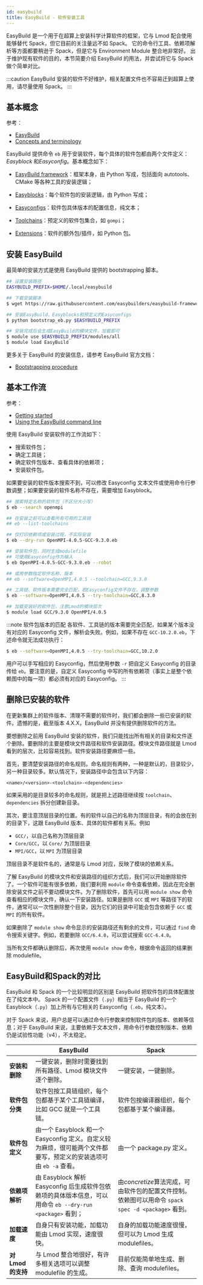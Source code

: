 ```yaml
---
id: easybuild
title: EasyBuild - 软件安装工具
---
```


EasyBuild 是一个用于在超算上安装科学计算软件的框架，它与 Lmod 配合使用能够替代 Spack，但它目前的关注量远不如 Spack。
它的命令行工具、依赖项解析等方面都要稍逊于 Spack，但是它与 Environment Module 整合地非常好。
出于维护现有软件的目的，本节简要介绍 EasyBuild 的用法，并尝试将它与 Spack 做个简单对比。

:::caution
EasyBuild 安装的软件不好维护，相关配置文件也不容易迁到超算上使用，请尽量使用 Spack。
:::

## 基本概念

参考：

- [EasyBuild](https://easybuild.readthedocs.io/en/latest/)
- [Concepts and terminology](https://easybuild.readthedocs.io/en/latest/Concepts_and_Terminology.html)

EasyBuild 提供命令 `eb` 用于安装软件，每个具体的软件包都由两个文件定义：*Easyblock* 和*Easyconfig*。基本概念如下：

- [EasyBuild framework](https://github.com/easybuilders/easybuild-framework)：框架本身，由 Python 写成，包括面向 autotools、CMake 等各种工具的安装逻辑；

- [Easyblocks](https://github.com/easybuilders/easybuild-easyblocks)：每个软件包的安装逻辑，由 Python 写成；

- [Easyconfigs](https://github.com/easybuilders/easybuild-easyconfigs)：软件包具体版本的配置信息，纯文本；

- [Toolchains](https://easybuild.readthedocs.io/en/latest/Common-toolchains.html#common-toolchains)：预定义的软件包集合，如 `gompi`；

- [Extensions](https://easybuild.readthedocs.io/en/latest/Partial_installations.html#installing-additional-extensions-using-k-skip)：软件的额外包/插件，如 Python 包。

## 安装 EasyBuild

最简单的安装方式是使用 EasyBuild 提供的 bootstrapping 脚本。

```bash
## 设置安装路径
EASYBUILD_PREFIX=$HOME/.local/easybuild

## 下载安装脚本
$ wget https://raw.githubusercontent.com/easybuilders/easybuild-framework/develop/easybuild/scripts/bootstrap_eb.py

## 安装EasyBuild、Easyblocks和预定义的Easyconfigs
$ python bootstrap_eb.py $EASYBUILD_PREFIX

## 安装完成后会生成EasyBuild的模块文件，加载即可
$ module use $EASYBUILD_PREFIX/modules/all
$ module load EasyBuild
```

更多关于 EasyBuild 的安装信息，请参考 EasyBuild 官方文档：
- [Bootstrapping procedure](https://easybuild.readthedocs.io/en/latest/Installation.html#bootstrapping-procedure)

## 基本工作流

参考：

- [Getting started](https://easybuild.readthedocs.io/en/latest/index.html#getting-started)
- [Using the EasyBuild command line](https://easybuild.readthedocs.io/en/latest/Using_the_EasyBuild_command_line.html)

使用 EasyBuild 安装软件的工作流如下：

- 搜索软件包；
- 确定工具链；
- 确定软件包版本、查看具体的依赖项；
- 安装软件包。

如果要安装的软件版本搜索不到，可以修改 Easyconfig 文本文件或使用命令行参数调整；如果要安装的软件名称不存在，需要增加 Easyblock。

```bash
## 搜索特定名称的软件包（不区分大小写）
$ eb --search openmpi

## 在安装之前可以查看所有可用的工具链
## eb --list-toolchains

## 仅打印依赖项或安装过程，不实际安装
$ eb --dry-run OpenMPI-4.0.5-GCC-9.3.0.eb

## 安装软件包，同时生成modulefile
## 可使用Easyconfig作为输入
$ eb OpenMPI-4.0.5-GCC-9.3.0.eb --robot

## 或用参数指定软件名称、版本
## eb --software=OpenMPI,4.0.5 --toolchain=GCC,9.3.0

## 工具链、软件版本需要完全匹配，若Easyconfig文件不存在，调整参数
$ eb --software=OpenMPI,4.0.5 --try-toolchain=GCC,8.3.0

## 加载安装好的软件包，注意Lmod的模块层次
$ module load GCC/9.3.0 OpenMPI/4.0.5
```

:::note 软件包版本的匹配
各软件、工具链的版本需要完全匹配，如果某个版本没有对应的 Easyconfig 文件，解析会失败。例如，如果不存在 `GCC-10.2.0.eb`，下述命令就无法成功执行：

```bash
$ eb --software=OpenMPI,4.0.5 --try-toolchain=GCC,10.2.0
```

用户可以手写相应的 Easyconfig，然后使用参数 `-r` 把自定义 Easyconfig 的目录传给 `eb`。要注意的是，自定义 Easyconfig 中写的所有依赖项（事实上是整个依赖图中的每一项）都必须有对应的 Easyconfig。
:::

## 删除已安装的软件

在更新集群上的软件版本、清理不需要的软件时，我们都会删除一些已安装的软件。遗憾的是，截至版本 4.X.X，EasyBuild 并没有提供删除软件的方法。

要想删除之前用 EasyBuild 安装的软件，我们只能找出所有相关的目录和文件逐个删除。要删除的主要是模块文件路径和软件安装路径。模块文件路径就是 Lmod 看到的层次，比较容易找到。软件安装路径要麻烦一些。

首先，要清楚安装路径的命名规则。命名规则有两种，一种是默认的，目录较少，另一种目录较多。默认情况下，安装路径中会包含以下内容：

`<name>/<version>-<toolchain>-<dependencies>`

如果采用的是目录较多的命名规则，就是把上述路径继续按 `toolchain`、`dependencies` 拆分创建新目录。

其次，要注意顶层目录的位置。有的软件以自己的名称为顶层目录，有的会放在别的目录下，这跟 EasyBuild 版本、具体的软件都有关系。例如

- `GCC/`，以自己名称为顶层目录
- `Core/GCC`，以 `Core/` 为顶层目录
- `MPI/GCC`，以 `MPI` 为顶层目录

顶层目录不是软件名的，通常是与 Lmod 对应，反映了模块的依赖关系。

了解 EasyBuild 的模块文件和安装路径的组织方式后，我们可以开始删除软件了。一个软件可能有很多依赖，我们要利用 `module` 命令查看依赖，因此在完全删除安装文件之前不要动模块文件。为了删除软件，首先可以用 `module show` 命令查看相应的模块文件，确认一下安装路径。如果是删除 `GCC` 或 `MPI` 等路径下的软件，通常可以一次性删除整个目录，因为它们的目录中可能会包含依赖于 `GCC` 或 `MPI` 的所有软件。

如果删除了 `module show` 命令显示的安装路径还有剩余的文件，可以通过 `find` 命令搜索关键字。例如，若要删除 `GCC/6.4.0`，可以尝试搜索 `GCC-6.4.0`。

当所有文件都确认删除后，再次使用 `module show` 命令，根据命令返回的结果删除 modulefile。

## EasyBuild和Spack的对比

EasyBuild 和 Spack 的一个比较明显的区别是 EasyBuild 把软件包的具体配置放在了纯文本中。
Spack 的一个配置文件（`.py`）相当于 EasyBuild 的一个 Easyblock（`.py`）加上所有与它相关的 Easyconfig（`.eb`，纯文本）。

对于 Spack 来说，用户总是可以通过命令行参数来控制软件包的版本、依赖等信息；对于 EasyBuild 来说，主要依赖于文本文件，用命令行参数控制版本、依赖仍是试验性功能（v4），不太稳定。

|                  | EasyBuild                                                    | Spack                                                        |
| ---------------- | ------------------------------------------------------------ | ------------------------------------------------------------ |
| **安装和删除**   | 一键安装，删除时需要找到所有路径、Lmod 模块文件逐个删除。    | 一键安装，一键删除。                                         |
| **软件包分类**   | 软件包按工具链组织，每个包都基于某个工具链编译，比如 GCC 就是一个工具链。 | 软件包按编译器组织，每个包都基于某个编译器。                 |
| **软件包定义**   | 由一个 Easyblock 和一个 Easyconfig 定义。自定义较为麻烦，很可能两个文件都要写，预定义的安装选项可由 `eb -a` 查看。 | 由一个 package.py 定义。                                     |
| **依赖项解析**   | 由 Easyblock 解析 Easyconfig 后生成软件包依赖项的具体版本信息，可以用命令 `eb --dry-run <package>` 看到； | 由*concretize*算法完成，可由软件包的配置文件控制。依赖图可以用命令 `spack spec -d <package>` 看到。 |
| **加载速度**     | 自身只有安装功能，加载功能由 Lmod 实现，速度很快。           | 自身的加载功能速度很慢，但可以为 Lmod 生成 modulefiles。     |
| **对Lmod的支持** | 与 Lmod 整合地很好，有许多相关选项可以调整 modulefile 的生成。 | 目前仅能简单地生成、删除、查询 modulefiles。                 |

